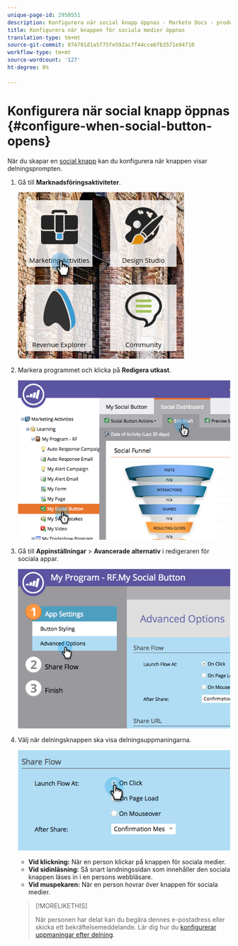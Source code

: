 ```yaml
---
unique-page-id: 2950551
description: Konfigurera när social knapp öppnas - Marketo Docs - produktdokumentation
title: Konfigurera när knappen för sociala medier öppnas
translation-type: tm+mt
source-git-commit: 074701d1a5f75fe592ac7f44cce6fb3571e94710
workflow-type: tm+mt
source-wordcount: '127'
ht-degree: 0%

---
```



# Konfigurera när social knapp öppnas {#configure-when-social-button-opens}

När du skapar en [social knapp](/help/marketo/product-docs/demand-generation/landing-pages/free-form-landing-pages/add-a-social-button-to-a-free-form-landing-page.md) kan du konfigurera när knappen visar delningsprompten.

1. Gå till **Marknadsföringsaktiviteter**.

   ![](assets/ma-3.png)

1. Markera programmet och klicka på **Redigera utkast**.

   ![](assets/image2014-9-22-16-3a35-3a50.png)

1. Gå till **Appinställningar** > **Avancerade alternativ** i redigeraren för sociala appar.

   ![](assets/image2014-9-22-16-3a36-3a6.png)

1. Välj när delningsknappen ska visa delningsuppmaningarna.

   ![](assets/image2014-9-22-16-3a36-3a21.png)

   * **Vid klickning:** När en person klickar på knappen för sociala medier.
   * **Vid sidinläsning:** Så snart landningssidan som innehåller den sociala knappen läses in i en persons webbläsare.
   * **Vid muspekaren:** När en person hovrar över knappen för sociala medier.

   >[!MORELIKETHIS]
   >
   >När personen har delat kan du begära dennes e-postadress eller skicka ett bekräftelsemeddelande. Lär dig hur du [konfigurerar uppmaningar efter delning](/help/marketo/product-docs/demand-generation/social/configuring-social-actions/configure-after-share-prompts.md).
